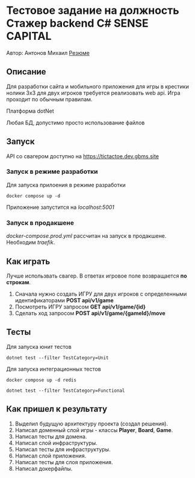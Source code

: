 # Тестовое задание на должность Стажер backend C# SENSE CAPITAL

Автор: Антонов Михаил [Резюме](https://spb.hh.ru/resume/904ea23cff09dfa64c0039ed1f454548316d4c)

## Описание

Для разработки сайта и мобильного приложения для игры в крестики нолики 3x3 для двух игроков требуется реализовать web api. Игра проходит по обычным правилам.

Платформа dotNet

Любая БД, допустимо просто использование файлов

## Запуск

API со свагером доступно на https://tictactoe.dev.gbms.site

### Запуск в режиме разработки

Для запуска прилоения в режиме разработки

```
docker compose up -d
```

Приложение запустится на *localhost:5001*

### Запуск в продакшене

*docker-compose.prod.yml* рассчитан на запуск в продакшене. Необходим *traefik*.

## Как играть

Лучше использвать свагер. В ответах игровое поле возвращается **по строкам**.

1. Сначала нужно создать ИГРУ для двух игроков с определенными идентификаторами **POST api/v1/game**
2. Посмотреть ИГРУ запросом **GET api/v1/game/{id}**
3. Сделать ход запросом **POST api/v1/game/{gameId}/move**

## Тесты

Для запуска юнит тестов

```
dotnet test --filter TestCategory=Unit
```

Для запуска интеграционных тестов

```
docker compose up -d redis

dotnet test --filter TestCategory=Functional
```

## Как пришел к результату

1. Выделил будущую архитектуру проекта (создал решения).
2. Написал доменный слой игры - классы **Player**, **Board**, **Game**.
3. Написал тесты для домена.
4. Написал слой инфраструктуры.
5. Написал тесты для инфраструктуры.
6. Написал слой приложения.
7. Написал тесты для слоя приложения.
8. Написал докерфайлы.